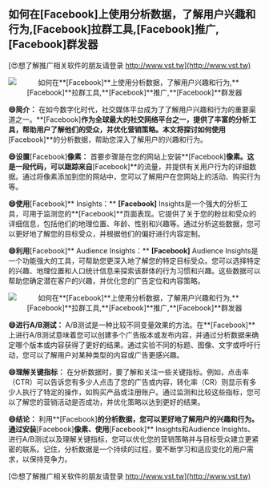 ## **如何在**[Facebook]**上使用分析数据，了解用户兴趣和行为,**[Facebook]**拉群工具,**[Facebook]**推广,**[Facebook]**群发器**

[😍想了解推广相关软件的朋友请登录 http://www.vst.tw](http://www.vst.tw)

 <center><img src="https://vst.tw/MP4/tuiguang/png/6.png" alt="如何在**[Facebook]**上使用分析数据，了解用户兴趣和行为,**[Facebook]**拉群工具,**[Facebook]**推广,**[Facebook]**群发器"></center>

**😄简介：**
在如今数字化时代，社交媒体平台成为了了解用户兴趣和行为的重要渠道之一。**[Facebook]**作为全球最大的社交网络平台之一，提供了丰富的分析工具，帮助用户了解他们的受众，并优化营销策略。本文将探讨如何使用**[Facebook]**的分析数据，帮助您深入了解用户的兴趣和行为。

**😄设置**[Facebook]**像素：**
首要步骤是在您的网站上安装**[Facebook]**像素。这是一段代码，可以跟踪来自**[Facebook]**的流量，并提供有关用户行为的详细数据。通过将像素添加到您的网站中，您可以了解用户在您网站上的活动、购买行为等。

**😄使用**[Facebook]** Insights：**
**[Facebook]** Insights是一个强大的分析工具，可用于监测您的**[Facebook]**页面表现。它提供了关于您的粉丝和受众的详细信息，包括他们的地理位置、年龄、性别和兴趣等。通过分析这些数据，您可以更好地了解您的目标受众，并根据他们的偏好进行内容定制。

**😄利用**[Facebook]** Audience Insights：**
**[Facebook]** Audience Insights是一个功能强大的工具，可帮助您更深入地了解您的特定目标受众。您可以选择特定的兴趣、地理位置和人口统计信息来探索该群体的行为习惯和兴趣。这些数据可以帮助您确定潜在客户的兴趣，并优化您的广告定位和内容策略。

 <center><img src="https://vst.tw/MP4/tuiguang/png/2.png" alt="如何在**[Facebook]**上使用分析数据，了解用户兴趣和行为,**[Facebook]**拉群工具,**[Facebook]**推广,**[Facebook]**群发器"></center>

**😄进行A/B测试：**
A/B测试是一种比较不同变量效果的方法。在**[Facebook]**上进行A/B测试意味着您可以创建多个广告版本或发布内容，并通过分析数据来确定哪个版本或内容获得了更好的结果。通过实验不同的标题、图像、文字或呼吁行动，您可以了解用户对某种类型的内容或广告更感兴趣。

**😄理解关键指标：**
在分析数据时，要了解和关注一些关键指标。例如，点击率（CTR）可以告诉您有多少人点击了您的广告或内容，转化率（CR）则显示有多少人执行了特定的操作，如购买产品或注册账户。通过监测和比较这些指标，您可以了解您的营销活动是否成功，并优化策略以达到更好的结果。

**😄结论：**
利用**[Facebook]**的分析数据，您可以更好地了解用户的兴趣和行为。通过安装**[Facebook]**像素、使用**[Facebook]** Insights和Audience Insights、进行A/B测试以及理解关键指标，您可以优化您的营销策略并与目标受众建立更紧密的联系。记住，分析数据是一个持续的过程，要不断学习和适应变化的用户需求，以保持竞争力。

[😍想了解推广相关软件的朋友请登录 http://www.vst.tw](http://www.vst.tw)



